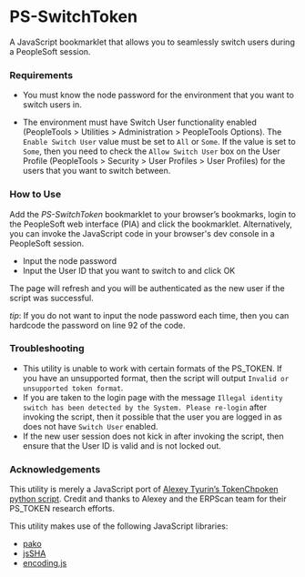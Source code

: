 # PS-SwitchToken

A JavaScript bookmarklet that allows you to seamlessly switch users during a PeopleSoft session.


### Requirements
- You must know the node password for the environment that you want to switch users in.

- The environment must have Switch User functionality enabled (PeopleTools > Utilities > Administration > PeopleTools Options).  The ` Enable Switch User` value must be set to `All` or `Some`.  If the value is set to `Some`, then you need to check the `Allow Switch User` box on the User Profile (PeopleTools > Security > User Profiles > User Profiles) for the users that you want to switch between.

### How to Use
Add the _PS-SwitchToken_ bookmarklet to your browser’s bookmarks, login to the PeopleSoft web interface (PIA) and click the bookmarklet.  Alternatively, you can invoke the JavaScript code in your browser's dev console in a PeopleSoft session. 

-	Input the node password
-	Input the User ID that you want to switch to and click OK

The page will refresh and you will be authenticated as the new user if the script was successful.

_tip_: If you do not want to input the node password each time, then you can hardcode the password on line 92 of the code.

### Troubleshooting
- This utility is unable to work with certain formats of the PS_TOKEN.  If you have an unsupported format, then the script will output `Invalid or unsupported token format`.  
- If you are taken to the login page with the message `Illegal identity switch has been detected by the System. Please re-login` after invoking the script, then it possible that the user you are logged in as does not have `Switch User` enabled.
- If the new user session does not kick in after invoking the script, then ensure that the User ID is valid and is not locked out.

### Acknowledgements
This utility is merely a JavaScript port of [Alexey Tyurin’s TokenChpoken python script](https://erpscan.com/press-center/blog/peoplesoft-security-part-4-peoplesoft-pentest-using-tokenchpoken-tool/).  Credit and thanks to Alexey and the ERPScan team for their PS_TOKEN research efforts.  

This utility makes use of the following JavaScript libraries: 
- [pako](https://github.com/nodeca/pako)
- [jsSHA](https://github.com/Caligatio/jsSHA)
- [encoding.js](https://github.com/polygonplanet/encoding.js/)
